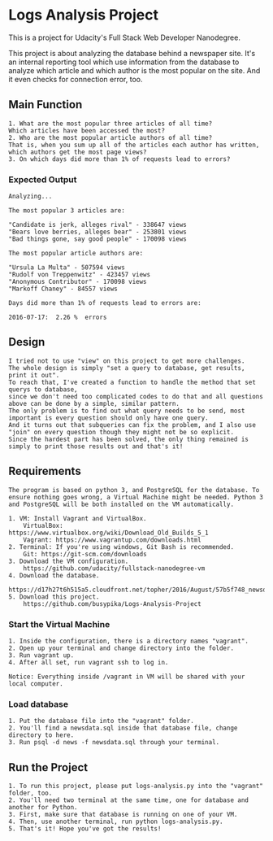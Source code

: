 # Logs Analysis Project

This is a project for Udacity's Full Stack Web Developer Nanodegree.

This project is about analyzing the database behind a newspaper site.
It's an internal reporting tool which use information from the database to analyze which article and which author is the most popular on the site.
And it even checks for connection error, too.

## Main Function

	1. What are the most popular three articles of all time?
	Which articles have been accessed the most?
   	2. Who are the most popular article authors of all time?
	That is, when you sum up all of the articles each author has written, which authors get the most page views?
   	3. On which days did more than 1% of requests lead to errors?

### Expected Output

    Analyzing...

    The most popular 3 articles are:

    "Candidate is jerk, alleges rival" - 338647 views
    "Bears love berries, alleges bear" - 253801 views
    "Bad things gone, say good people" - 170098 views

    The most popular article authors are:

    "Ursula La Multa" - 507594 views
    "Rudolf von Treppenwitz" - 423457 views
    "Anonymous Contributor" - 170098 views
    "Markoff Chaney" - 84557 views

    Days did more than 1% of requests lead to errors are:

    2016-07-17:  2.26 %  errors

## Design
	I tried not to use "view" on this project to get more challenges.
	The whole design is simply "set a query to database, get results, print it out".
	To reach that, I've created a function to handle the method that set querys to database, 
	since we don't need too complicated codes to do that and all questions above can be done by a simple, similar pattern.
	The only problem is to find out what query needs to be send, most important is every question should only have one query.
	And it turns out that subqueries can fix the problem, and I also use "join" on every question though they might not be so explicit.
	Since the hardest part has been solved, the only thing remained is simply to print those results out and that's it!

## Requirements

    The program is based on python 3, and PostgreSQL for the database. To ensure nothing goes wrong, a Virtual Machine might be needed. Python 3 and PostgreSQL will be both installed on the VM automatically.

    1. VM: Install Vagrant and VirtualBox.
        VirtualBox: https://www.virtualbox.org/wiki/Download_Old_Builds_5_1
        Vagrant: https://www.vagrantup.com/downloads.html
    2. Terminal: If you're using windows, Git Bash is recommended.
        Git: https://git-scm.com/downloads
    3. Download the VM configuration.
        https://github.com/udacity/fullstack-nanodegree-vm
    4. Download the database.
        https://d17h27t6h515a5.cloudfront.net/topher/2016/August/57b5f748_newsdata/newsdata.zip
    5. Download this project.
        https://github.com/busypika/Logs-Analysis-Project

### Start the Virtual Machine

    1. Inside the configuration, there is a directory names "vagrant".
    2. Open up your terminal and change directory into the folder.
    3. Run vagrant up.
    4. After all set, run vagrant ssh to log in.
	
	Notice: Everything inside /vagrant in VM will be shared with your local computer.

### Load database

    1. Put the database file into the "vagrant" folder.
    2. You'll find a newsdata.sql inside that database file, change directory to here.
    3. Run psql -d news -f newsdata.sql through your terminal.

## Run the Project

    1. To run this project, please put logs-analysis.py into the "vagrant" folder, too.
    2. You'll need two terminal at the same time, one for database and another for Python.
    3. First, make sure that database is running on one of your VM.
    4. Then, use another terminal, run python logs-analysis.py.
    5. That's it! Hope you've got the results!
